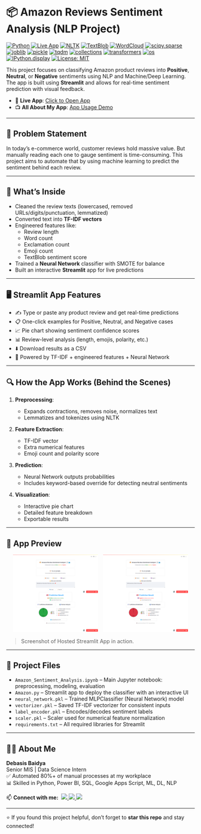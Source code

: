 # 📦 Amazon Reviews Sentiment Analysis (NLP Project)

[![Python](https://img.shields.io/badge/Python-3.13-blue.svg)](https://www.python.org/)
[![Live App](https://img.shields.io/badge/Live%20App-Streamlit-brightgreen?logo=streamlit)](https://debasis-baidya-amazonreviewssentiment-nlp.streamlit.app/)
[![NLTK](https://img.shields.io/badge/NLTK-NLP-blueviolet?logo=python&logoColor=white)](https://www.nltk.org/)
[![TextBlob](https://img.shields.io/badge/TextBlob-Sentiment-yellowgreen)](https://textblob.readthedocs.io/en/dev/)
[![WordCloud](https://img.shields.io/badge/WordCloud-Used-lightblue)](https://amueller.github.io/word_cloud/)
[![scipy.sparse](https://img.shields.io/badge/SciPy.sparse-SparseMatrix-orange)](https://docs.scipy.org/doc/scipy/reference/sparse.html)
[![joblib](https://img.shields.io/badge/Joblib-ModelSaving-darkgreen)](https://joblib.readthedocs.io/)
[![pickle](https://img.shields.io/badge/Pickle-Serialization-green)](https://docs.python.org/3/library/pickle.html)
[![tqdm](https://img.shields.io/badge/tqdm-ProgressBar-teal)](https://tqdm.github.io/)
[![collections](https://img.shields.io/badge/collections-DataStructures-lightgrey)](https://docs.python.org/3/library/collections.html)
[![transformers](https://img.shields.io/badge/Transformers-HuggingFace-red?logo=huggingface&logoColor=white)](https://huggingface.co/transformers/)
[![os](https://img.shields.io/badge/OS_Module-Used-lightgrey)](https://docs.python.org/3/library/os.html)
[![IPython.display](https://img.shields.io/badge/IPython.display-Jupyter-magenta)](https://ipython.readthedocs.io/en/stable/api/generated/IPython.display.html)
[![License: MIT](https://img.shields.io/badge/License-MIT-yellow.svg)](LICENSE)


This project focuses on classifying Amazon product reviews into **Positive**, **Neutral**, or **Negative** sentiments using NLP and Machine/Deep Learning. The app is built using **Streamlit** and allows for real-time sentiment prediction with visual feedback.

- 🚀 **Live App**: [Click to Open App](https://debasis-baidya-amazonreviewssentiment-nlp.streamlit.app)
- 📺 **All About My App**: [App Usage Demo](https://youtu.be/8qG7-s3eflk)
---

## 📌 Problem Statement

In today’s e-commerce world, customer reviews hold massive value. But manually reading each one to gauge sentiment is time-consuming. This project aims to automate that by using machine learning to predict the sentiment behind each review.

---

## 🧠 What’s Inside

- Cleaned the review texts (lowercased, removed URLs/digits/punctuation, lemmatized)
- Converted text into **TF-IDF vectors**
- Engineered features like:
  - Review length
  - Word count
  - Exclamation count
  - Emoji count
  - TextBlob sentiment score
- Trained a **Neural Network** classifier with SMOTE for balance
- Built an interactive **Streamlit** app for live predictions

---

## 🖥️ Streamlit App Features

- ✍️ Type or paste any product review and get real-time predictions
- 📋 One-click examples for Positive, Neutral, and Negative cases
- 📈 Pie chart showing sentiment confidence scores
- 📊 Review-level analysis (length, emojis, polarity, etc.)
- ⬇️ Download results as a CSV
- 🤖 Powered by TF-IDF + engineered features + Neural Network

---

## 🔍 How the App Works (Behind the Scenes)

1. **Preprocessing**:
   - Expands contractions, removes noise, normalizes text
   - Lemmatizes and tokenizes using NLTK

2. **Feature Extraction**:
   - TF-IDF vector
   - Extra numerical features
   - Emoji count and polarity score

3. **Prediction**:
   - Neural Network outputs probabilities
   - Includes keyword-based override for detecting neutral sentiments

4. **Visualization**:
   - Interactive pie chart
   - Detailed feature breakdown
   - Exportable results

---

## 📸 App Preview

<p align="center">
  <img src="app_screenshot_1.png" alt="App Screenshot 1" width="45%" style="margin-right:10px;">
  <img src="app_screenshot_2.png" alt="App Screenshot 2" width="45%">
</p>

> Screenshot of Hosted Streamlit App in action.

---

## 📁 Project Files

- `Amazon_Sentiment_Analysis.ipynb` – Main Jupyter notebook: preprocessing, modeling, evaluation
- `Amazon.py` – Streamlit app to deploy the classifier with an interactive UI
- `neural_network.pkl` – Trained MLPClassifier (Neural Network) model
- `vectorizer.pkl` – Saved TF-IDF vectorizer for consistent inputs
- `label_encoder.pkl` – Encodes/decodes sentiment labels
- `scaler.pkl` – Scaler used for numerical feature normalization
- `requirements.txt` – All required libraries for Streamlit

---

## 🙋‍♂️ About Me

**Debasis Baidya**  
Senior MIS | Data Science Intern  
✅ Automated 80%+ of manual processes at my workplace  
📊 Skilled in Python, Power BI, SQL, Google Apps Script, ML, DL, NLP  
<p align="left">
  📫 <strong>Connect with me:</strong>&nbsp;

  <a href="https://www.linkedin.com/in/debasisbaidya">
    <img src="https://img.shields.io/badge/LinkedIn-View_Profile-blue?logo=linkedin&logoColor=white" />
  </a>

  <a href="mailto:speak2debasis@gmail.com">
    <img src="https://img.shields.io/badge/Gmail-Mail_Me-red?logo=gmail&logoColor=white" />
  </a>

  <a href="https://api.whatsapp.com/send?phone=918013316086&text=Hi%20Debasis!">
    <img src="https://img.shields.io/badge/WhatsApp-Message-green?logo=whatsapp&logoColor=white" />
  </a>
</p>

---

⭐ If you found this project helpful, don’t forget to **star this repo** and stay connected!
